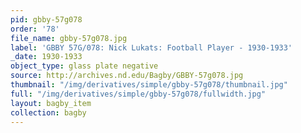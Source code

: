 ```yaml
---
pid: gbby-57g078
order: '78'
file_name: gbby-57g078.jpg
label: 'GBBY 57G/078: Nick Lukats: Football Player - 1930-1933'
_date: 1930-1933
object_type: glass plate negative
source: http://archives.nd.edu/Bagby/GBBY-57g078.jpg
thumbnail: "/img/derivatives/simple/gbby-57g078/thumbnail.jpg"
full: "/img/derivatives/simple/gbby-57g078/fullwidth.jpg"
layout: bagby_item
collection: bagby
---
```


